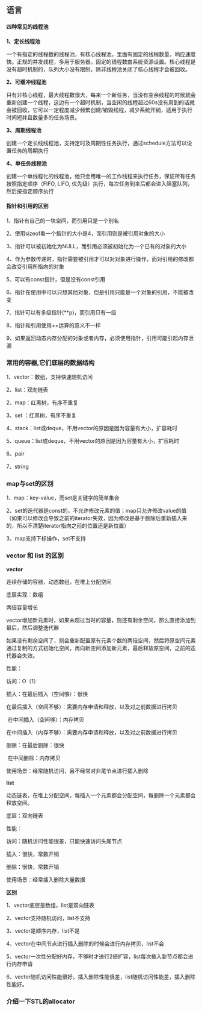 ## 语言

#### 四种常见的线程池

**1、定长线程池**

一个有指定的线程数的线程池，有核心线程池，里面有固定的线程数量，响应速度快。正规的并发线程，多用于服务器。固定的线程数由系统资源设置。核心线程是没有超时机制的，队列大小没有限制，除非线程池关闭了核心线程才会被回收。

**2、可缓冲线程池**

只有非核心线程，最大线程数很大，每来一个新任务，当没有空余线程的时候就会重新创建一个线程，这边有一个超时机制，当空闲的线程超过60s没有用到的话就会被回收，它可以一定程度减少频繁创建/销毁线程，减少系统开销，适用于执行时间短并且数量多的任务场景。

**3、周期线程池**

创建一个定长线线程池，支持定时及周期性任务执行，通过schedule方法可以设置任务的周期执行

**4、单任务线程池**

创建一个单线程化的线程池，他只会用唯一的工作线程来执行任务，保证所有任务按照指定顺序（FIFO, LIFO, 优先级）执行，每次任务到来后都会进入阻塞队列，然后按指定顺序执行



#### 指针和引用的区别

1、指针有自己的一块空间，而引用只是一个别名

2、使用sizeof看一个指针的大小是4，而引用则是被引用对象的大小

3、指针可以被初始化为NULL，而引用必须被初始化为一个已有的对象的大小

4、作为参数传递时，指针需要被引用才可以对对象进行操作，而对引用的修改都会改变引用所指向的对象

5、可以有const指针，但是没有const引用

6、指针在使用中可以只想其他对象，但是引用只能是一个对象的引用，不能被改变

7、指针可以有多级指针(**p)，而引用只有一级

8、指针和引用使用++运算的意义不一样

9、如果返回动态内存分配的对象或者内存，必须使用指针，引用可能引起内存泄漏



### 常用的容器,它们底层的数据结构 

1、vector：数组，支持快速随机访问

2、list：双向链表

2、map：红黑树，有序不重复

3、set ：红黑树，有序不重复

4、stack：list或deque，不用vector的原因是因为容量有大小，扩容耗时

5、queue：list或deque，不用vector的原因是因为容量有大小，扩容耗时

6、pair

7、string

### map与set的区别

1、map：key-value，而set是关键字的简单集合

2、set的迭代器是const的，不允许修改元素的值；map只允许修改value的值（如果可以修改会导致之前的iterator失效，因为修改是基于删除后重新插入来的，所以不清楚iterator指向之前的位置还是新位置）

3、map支持下标操作，set不支持



### vector 和 list 的区别

**vector**

连续存储的容器，动态数组，在堆上分配空间

底层实现：数组

两倍容量增长

vector增加新元素时，如果未超过当时的容量，则还有剩余空间，那么直接添加到最后，然后调整迭代器

如果没有剩余空间了，则会重新配置原有元素个数的两倍空间，然后将原空间元素通过复制的方式初始化空间，再向新空间添加新元素，最后释放原空间，之前的迭代器会失效。

性能：

访问：O（1）

插入：在最后插入（空间够）：很快

​			在最后插入（空间不够）：需要内存申请和释放，以及对之前数据进行拷贝

​			在中间插入（空间够）：内存拷贝

​			在中间插入（内存不够）：需要内存申请和释放，以及对之前数据进行拷贝

删除：在最后删除：很快

​			在中间删除：内存拷贝

使用场景：经常随机访问，且不经常对非尾节点进行插入删除



**list**

动态链表，在堆上分配空间，每插入一个元素都会分配空间，每删除一个元素都会释放空间。

底层：双向链表

性能：

访问：随机访问性能很差，只能快速访问头尾节点

插入：很快，常数开销

删除：很快，常数开销

使用场景：经常插入删除大量数据



**区别**

1、vector底层是数组，list是双向链表

2、vector支持随机访问，list不支持

3、vector是顺序内存，list不是

4、vector在中间节点进行插入删除的时候会进行内存拷贝，list不会

5、vector一次性分配好内存，不够时才进行2倍扩容，list每次插入新节点都会进行内存申请

6、vector随机访问性能很好，插入删除性能很差，list随机访问性能差，插入删除性能好。

### 介绍一下STL的allocator






